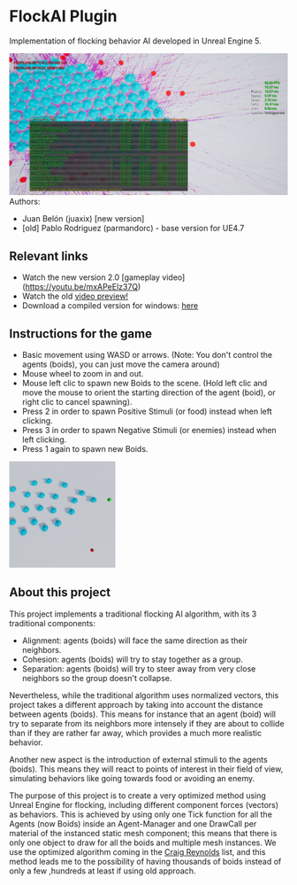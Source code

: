 # FlockAI Plugin
Implementation of flocking behavior AI developed in Unreal Engine 5.

![Flock AI - Optimized by juaxix](SteeringBehaviors_Flock_AI_Unreal_Optimized.JPG)
Authors: 
 - Juan Belón (juaxix) [new version]
 - [old] Pablo Rodriguez (parmandorc) - base version for UE4.7
 

## Relevant links
- Watch the new version 2.0 [gameplay video] (https://youtu.be/mxAPeElz37Q)
- Watch the old [video preview!](https://youtu.be/39Wc7Bgj5gI)
- Download a compiled version for windows: [here](https://www.dropbox.com/s/sen4xigl7f0402c/FlockAI_by_juaxix.zip?dl=0)
 

## Instructions for the game
- Basic movement using WASD or arrows. (Note: You don't control the agents (boids), you can just move the camera around)
- Mouse wheel to zoom in and out.
- Mouse left clic to spawn new Boids to the scene.
(Hold left clic and move the mouse to orient the starting direction of the agent (boid), or right clic to cancel spawning).
- Press 2 in order to spawn Positive Stimuli (or food) instead when left clicking.
- Press 3 in order to spawn Negative Stimuli (or enemies) instead when left clicking.
- Press 1 again to spawn new Boids.

![Flock AI - Optimized by juaxix](FlockAIGame.png)

## About this project
This project implements a traditional flocking AI algorithm, with its 3 traditional components:
- Alignment: agents (boids) will face the same direction as their neighbors.
- Cohesion: agents (boids) will try to stay together as a group.
- Separation: agents (boids) will try to steer away from very close neighbors so the group doesn't collapse.

Nevertheless, while the traditional algorithm uses normalized vectors, this project takes a different approach by taking into account the distance between agents (boids). This means for instance that an agent (boid) will try to separate from its neighbors more intensely if they are about to collide than if they are rather far away, which provides a much more realistic behavior.

Another new aspect is the introduction of external stimuli to the agents (boids). This means they will react to points of interest in their field of view, simulating behaviors like going towards food or avoiding an enemy.

The purpose of this project is to create a very optimized method using Unreal Engine for flocking, including different component forces (vectors) as behaviors. This is achieved by using only one Tick function for all the Agents (now Boids) inside an Agent-Manager and one DrawCall per material of the instanced static mesh component; this means that there is only one object to draw for all the boids and multiple mesh instances. We use the optimized algorithm coming in the [Craig Reynolds](https://www.red3d.com/cwr/steer/) list, and this method leads me to the possibility of having thousands of boids instead of only a few ,hundreds at least if using old approach.
